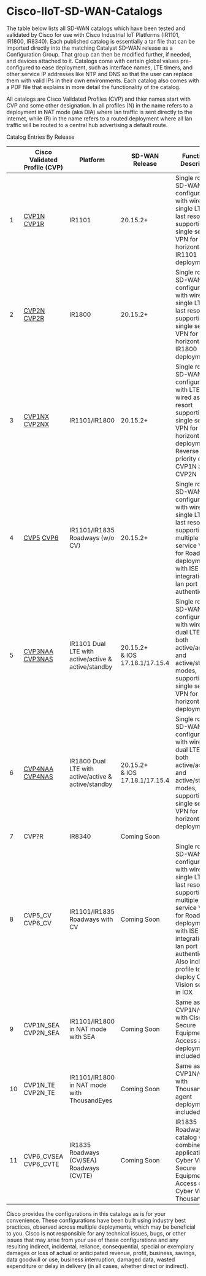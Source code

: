 # Cisco-IIoT-SD-WAN-Catalogs

<!DOCTYPE html>
<html>
<p> The table below lists all SD-WAN catalogs which have been tested and validated by Cisco for use with Cisco Industrial IoT Platforms (IR1101, IR1800, IR8340). Each published catalog is essentially a tar file that can be imported directly into the matching Catalyst SD-WAN release as a Configuration Group. That group can then be modified further, if needed, and devices attached to it. Catalogs come with certain global values pre-configured to ease deployment, such as interface names, LTE timers, and other service IP addresses like NTP and DNS so that the user can replace them with valid IPs in their own environments. Each catalog also comes with a PDF file that explains in more detail the functionality of the catalog. </p>
<p> All catalogs are Cisco Validated Profiles (CVP) and thier names start with CVP and some other designation. In all profiles (N) in the name refers to a deployment in NAT mode (aka DIA) where lan traffic is sent directly to the internet, while (R) in the name refers to a routed deployment where all lan traffic will be routed to a central hub advertising a default route. </p>
<head>
  Catalog Entries By Release
</head>
<body>
<table>
  <thead>
    <tr>
      <th></th>
      <th>Cisco Validated Profile (CVP)</th>
      <th>Platform</th>
      <th>SD-WAN Release</th>
      <th>Functional Description</th>
    </tr>
  </thead>
  <tbody>
    <tr>
      <td>1</td>
      <td><a href="./IR1101/CVP1N">CVP1N</a> <a href="./IR1101/CVP1R">CVP1R</a></td>
      <td>IR1101</td>
      <td>20.15.2+</td>
      <td>Single router SD-WAN configurations with wired and single LTE as last resort supporting single service VPN for for horizontal IR1101 deployments.</td>
    </tr>
    <tr>
      <td>2</td>
      <td><a href="./IR18xx/CVP2N">CVP2N</a> <a href="./IR18xx/CVP2R">CVP2R</a></td>
      <td>IR1800</td>
      <td>20.15.2+</td>
      <td>Single router SD-WAN configurations with wired and single LTE as last resort supporting single service VPN for for horizontal IR1800 deployments.</td>
    </tr>
    <tr>
      <td>3</td>
      <td><a href="./IR1101/CVP1NX">CVP1NX</a> <a href="./IR18xx/CVP2NX">CVP2NX</a></td>          
      <td>IR1101/IR1800</td>
      <td>20.15.2+</td>
      <td>Single router SD-WAN configurations with LTE and wired as last resort supporting single service VPN for for horizontal IR deployments. Reverse priority of CVP1N and CVP2N</td>
    </tr>   
    <tr>
      <td>4</td>
      <td><a href="./Roadways/CVP5">CVP5</a> <a href="./Roadways/CVP6">CVP6</a></td>
      <td>IR1101/IR1835 Roadways (w/o CV)</td>
      <td>20.15.2+</td>
      <td>Single router SD-WAN configurations with wired and single LTE as last resort supporting multiple service VPN for Roadways deployments with ISE integration and lan port authentication</td>
    </tr>
    <tr>
      <td>5</td>
      <td><a href="./IR1101/CVP3NAA">CVP3NAA</a> <a href="./IR1101/CVP3NAS">CVP3NAS</a></td>      
      <td>IR1101 Dual LTE with active/active &amp; active/standby</td>
      <td>20.15.2+ <br>
          &amp; IOS 17.18.1/17.15.4
      </td>
      <td>Single router SD-WAN configurations with wired and dual LTE in both active/active and active/standby modes, supporting single service VPN for for horizontal IR deployments.</td>
    </tr>
    <tr>
      <td>6</td>
      <td><a href="./IR18xx/CVP4NAA">CVP4NAA</a> <a href="./IR18xx/CVP4NAS">CVP4NAS</a></td>      
      <td>IR1800 Dual LTE with active/active &amp; active/standby</td>
      <td>20.15.2+ <br>
          &amp; IOS 17.18.1/17.15.4
      </td>
      <td>Single router SD-WAN configurations with wired and dual LTE in both active/active and active/standby modes, supporting single service VPN for for horizontal IR deployments.</td>
    </tr>    
    <tr>
      <td>7</td>
      <td>CVP?R</td>
      <td>IR8340</td>
      <td>Coming Soon</td>
      <td></td>
    </tr>
    <tr>
      <td>8</td>
      <td>CVP5_CV CVP6_CV</td>
      <td>IR1101/IR1835 Roadways with CV</td>
      <td>Coming Soon</td>
      <td>Single router SD-WAN configurations with wired and single LTE as last resort supporting multiple service VPN for Roadways deployments with ISE integration and lan port authentication. Also includes profile to deploy Cyber Vision sensor in IOX</td>
    </tr>
    <tr>
      <td>9</td>
      <td>CVP1N_SEA CVP2N_SEA</td>
      <td>IR1101/IR1800 in NAT mode with SEA</td>
      <td>Coming Soon</td>
      <td>Same as CVP1N/CVP2N with Cisco Secure Equipment Access agent deployment included.</td>
    </tr>
    <tr>
      <td>10</td>
      <td>CVP1N_TE CVP2N_TE</td>
      <td>IR1101/IR1800 in NAT mode with ThousandEyes</td>
      <td>Coming Soon</td>
      <td>Same as CVP1N/CVP2N with ThousandEyes agent deployment included.</td>
    </tr>
    <tr>
      <td>11</td>
      <td>CVP6_CVSEA CVP6_CVTE</td>
      <td>IR1835 Roadways (CV/SEA) Roadways (CV/TE)</td>
      <td>Coming Soon</td>
      <td>IR1835 Roadways catalog with combined applications, Cyber Vision & Secure Equipment Access or Cyber Vision & ThousandEyes.</td>
    </tr>
  </tbody>
</table>

</body>
</html>
<p> Cisco provides the configurations in this catalogs as is for your convenience. These configurations have been built using industry best practices, observed across multiple deployments, which may be beneficial to you. Cisco is not responsible for any technical issues, bugs, or other issues that may arise from your use of these configurations and any resulting indirect, incidental, reliance, consequential, special or exemplary damages or loss of actual or anticipated revenue, profit, business, savings, data goodwill or use, business interruption, damaged data, wasted expenditure or delay in delivery (in all cases, whether direct or indirect). </p>
